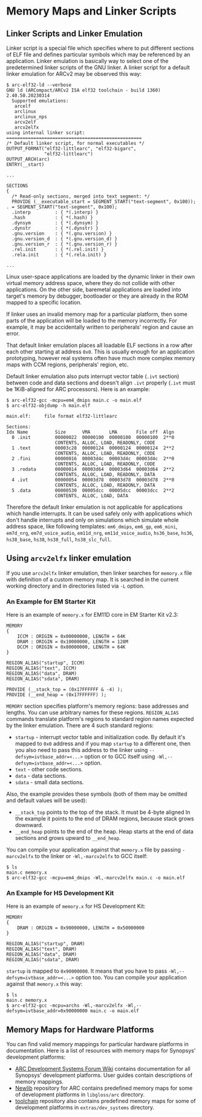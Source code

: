 # Memory Maps and Linker Scripts

## Linker Scripts and Linker Emulation

Linker script is a special file which specifies where to put different sections of ELF file
and defines particular symbols which may be referenced by an application. Linker emulation is
basically way to select one of the predetermined linker scripts of the GNU linker.
A linker script for a default linker emulation for ARCv2 may be observed this way:

```
$ arc-elf32-ld --verbose
GNU ld (ARCompact/ARCv2 ISA elf32 toolchain - build 1360) 2.40.50.20230314
  Supported emulations:
   arcelf
   arclinux
   arclinux_nps
   arcv2elf
   arcv2elfx
using internal linker script:
==================================================
/* Default linker script, for normal executables */
OUTPUT_FORMAT("elf32-littlearc", "elf32-bigarc",
              "elf32-littlearc")
OUTPUT_ARCH(arc)
ENTRY(__start)

...

SECTIONS
{
  /* Read-only sections, merged into text segment: */
  PROVIDE (__executable_start = SEGMENT_START("text-segment", 0x100)); . = SEGMENT_START("text-segment", 0x100);
  .interp         : { *(.interp) }
  .hash           : { *(.hash) }
  .dynsym         : { *(.dynsym) }
  .dynstr         : { *(.dynstr) }
  .gnu.version    : { *(.gnu.version) }
  .gnu.version_d  : { *(.gnu.version_d) }
  .gnu.version_r  : { *(.gnu.version_r) }
  .rel.init       : { *(.rel.init) }
  .rela.init      : { *(.rela.init) }

...
```

Linux user-space applications are loaded by the dynamic linker in their own virtual memory address space,
where they do not collide with other applications. On the other side, baremetal applications are loaded into
target's memory by debugger, bootloader or they are already in the ROM mapped to a specific location.

If linker uses an invalid memory map for a particular platform, then some parts of the application will be loaded
to the memory incorrectly. For example, it may be accidentally written to peripherals' region and cause an error.

That default linker emulation places all loadable ELF sections in a row after each other starting at address `0x0`.
This is usually enough for an application prototyping, however real systems often have much more complex memory maps
with CCM regions, peripherals' region, etc.

Default linker emulation also puts interrupt vector table (`.ivt` section) between code and data sections and doesn't
align `.ivt` properly (`.ivt` must be 1KiB-aligned for ARC processors). Here is an example:

```
$ arc-elf32-gcc -mcpu=em4_dmips main.c -o main.elf
$ arc-elf32-objdump -h main.elf

main.elf:     file format elf32-littlearc

Sections:
Idx Name          Size      VMA       LMA       File off  Algn
  0 .init         00000022  00000100  00000100  00000100  2**0
                  CONTENTS, ALLOC, LOAD, READONLY, CODE
  1 .text         00003c28  00000124  00000124  00000124  2**2
                  CONTENTS, ALLOC, LOAD, READONLY, CODE
  2 .fini         00000016  00003d4c  00003d4c  00003d4c  2**0
                  CONTENTS, ALLOC, LOAD, READONLY, CODE
  3 .rodata       00000014  00003d64  00003d64  00003d64  2**2
                  CONTENTS, ALLOC, LOAD, READONLY, DATA
  4 .ivt          00000054  00003d78  00003d78  00003d78  2**0
                  CONTENTS, ALLOC, LOAD, READONLY, DATA
  5 .data         00000530  00005dcc  00005dcc  00003dcc  2**2
                  CONTENTS, ALLOC, LOAD, DATA
```

Therefore the default linker emulation is not applicable for applications which handle interrupts.
It can be used safely only with applications which don't handle interrupts and only on simulations
which simulate whole address space, like following templates: `em6_dmips`, `em6_gp`, `em6_mini`,
`em7d_nrg`, `em7d_voice_audio`, `em11d_nrg`, `em11d_voice_audio`, `hs36_base`, `hs36`, `hs38_base`,
`hs38`, `hs38_full`, `hs38_slc_full`.

## Using `arcv2elfx` linker emulation

If you use `arcv2elfx` linker emulation, then linker searches for `memory.x` file with definition of
a custom memory map. It is searched in the current working directory and in directories listed via
`-L` option.

### An Example for EM Starter Kit

Here is an example of `memory.x` for EM11D core in EM Starter Kit v2.3:

```
MEMORY
{
    ICCM : ORIGIN = 0x00000000, LENGTH = 64K
    DRAM : ORIGIN = 0x10000000, LENGTH = 128M
    DCCM : ORIGIN = 0x80000000, LENGTH = 64K
}

REGION_ALIAS("startup", ICCM)
REGION_ALIAS("text", ICCM)
REGION_ALIAS("data", DRAM)
REGION_ALIAS("sdata", DRAM)

PROVIDE (__stack_top = (0x17FFFFFF & -4) );
PROVIDE (__end_heap = (0x17FFFFFF) );
```

`MEMORY` section specifies platform's memory regions: base addresses and lengths.
You can use arbitrary names for these regions.
`REGION_ALIAS` commands translate platform's regions to standard region names
expected by the linker emulation. There are 4 such standard regions:

* `startup` - interrupt vector table and initialization code. By default it's mapped to `0x0` address and if you map `startup` to a different one, then you also need to pass this address to the linker using `--defsym=ivtbase_addr=<...>` option or to GCC itself using `-Wl,--defsym=ivtbase_addr=<...>` option.
* `text` - other code sections.
* `data` - data sections.
* `sdata` - small data sections.

Also, the example provides these symbols (both of them may be omitted and default values will be used):

* `__stack_top` points to the top of the stack. It must be 4-byte aligned In the example it points to the end
  of DRAM regions, because stack grows downward.
* `__end_heap` points to the end of the heap. Heap starts at the end of data sections
  and grows upward to `__end_heap`.

You can compile your application against that `memory.x` file by passing `-marcv2elfx` to the linker or
`-Wl,-marcv2elfx` to GCC itself:

```
$ ls
main.c memory.x
$ arc-elf32-gcc -mcpu=em4_dmips -Wl,-marcv2elfx main.c -o main.elf
```

### An Example for HS Development Kit

Here is an example of `memory.x` for HS Development Kit:

```
MEMORY
{
    DRAM : ORIGIN = 0x90000000, LENGTH = 0x50000000
}

REGION_ALIAS("startup", DRAM)
REGION_ALIAS("text", DRAM)
REGION_ALIAS("data", DRAM)
REGION_ALIAS("sdata", DRAM)
```

`startup` is mapped to `0x90000000`. It means that you have to pass `-Wl,--defsym=ivtbase_addr=<...>` option too.
You can compile your application against that `memory.x` this way:

```
$ ls
main.c memory.x
$ arc-elf32-gcc -mcpu=archs -Wl,-marcv2elfx -Wl,--defsym=ivtbase_addr=0x90000000 main.c -o main.elf
```

## Memory Maps for Hardware Platforms

You can find valid memory mappings for particular hardware platforms in documentation.
Here is a list of resources with memory maps for Synopsys' development platforms:

* [ARC Development Systems Forum Wiki](https://github.com/foss-for-synopsys-dwc-arc-processors/ARC-Development-Systems-Forum/wiki/ARC-Development-Systems-Forum-Wiki-Home) contains documentation for all Synopsys' development platforms. User guides contain descriptions of memory mappings.
* [Newlib](https://github.com/foss-for-synopsys-dwc-arc-processors/newlib/tree/arc64) repository for ARC contains predefined
  memory maps for some of development platforms  in `libgloss/arc` directory.
* [toolchain](https://github.com/foss-for-synopsys-dwc-arc-processors/toolchain) repository also contains predefined
  memory maps for some of development platforms in `extras/dev_systems` directory.
